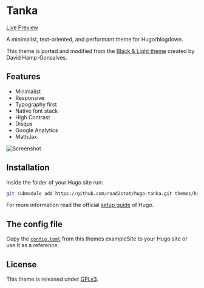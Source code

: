 # Tanka

[Live Preview](https://nanx.me/hugo-tanka/)

A minimalist, text-oriented, and performant theme for Hugo/blogdown.

This theme is ported and modified from the [Black & Light theme](https://github.com/davidhampgonsalves/hugo-black-and-light-theme) created by David Hamp-Gonsalves.

## Features

- Minimalist
- Responsive
- Typography first
- Native font stack
- High Contrast
- Disqus
- Google Analytics
- MathJax

![Screenshot](https://github.com/road2stat/hugo-tanka/blob/master/images/hugo-tanka-theme-screenshot.png)

## Installation

Inside the folder of your Hugo site run:

```bash
git submodule add https://github.com/road2stat/hugo-tanka.git themes/hugo-tanka
```

For more information read the official [setup guide](https://gohugo.io/overview/installing/) of Hugo.

## The config file

Copy the [`config.toml`](https://github.com/road2stat/hugo-tanka/blob/master/exampleSite/config.toml) from this themes exampleSite to your Hugo site or use it as a reference.

## License

This theme is released under [GPLv3](https://github.com/road2stat/hugo-tanka/blob/master/LICENSE).
